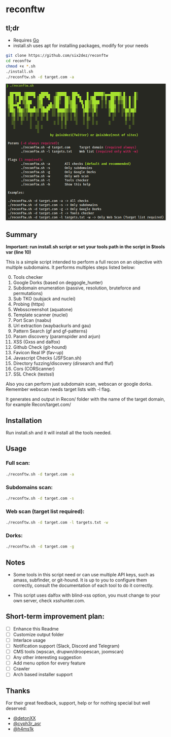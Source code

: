 # reconftw

## tl;dr

- Requires [Go](https://golang.org/dl/)
- install.sh uses apt for installing packages, modify for your needs

```bash
git clone https://github.com/six2dez/reconftw
cd reconftw
chmod +x *.sh
./install.sh
./reconftw.sh -d target.com -a
```
![Banner](banner.png)

## Summary

**Important: run install.sh script or set your tools path in the script in $tools var (line 10)**

This is a simple script intended to perform a full recon on an objective with multiple subdomains. It performs multiples steps listed below:

0. Tools checker
1. Google Dorks (based on deggogle_hunter)
2. Subdomain enumeration (passive, resolution, bruteforce and permutations)
3. Sub TKO (subjack and nuclei)
4. Probing (httpx)
5. Websscreenshot (aquatone)
6. Template scanner (nuclei)
7. Port Scan (naabu)
8. Url extraction (waybackurls and gau)
9. Pattern Search (gf and gf-patterns)
10. Param discovery (paramspider and arjun)
11. XSS (Gxss and dalfox)
12. Github Check (git-hound)
13. Favicon Real IP (fav-up)
14. Javascript Checks (JSFScan.sh)
15. Directory fuzzing/discovery (dirsearch and ffuf)
16. Cors (CORScanner)
17. SSL Check (testssl)

Also you can perform just subdomain scan, webscan or google dorks. Remember webscan needs target lists with -l flag.

It generates and output in Recon/ folder with the name of the target domain, for example Recon/target.com/

## Installation

Run install.sh and it will install all the tools needed.

## Usage

### Full scan:
```bash
./reconftw.sh -d target.com -a
```

### Subdomains scan:
```bash
./reconftw.sh -d target.com -s
```

### Web scan (target list required):
```bash
./reconftw.sh -d target.com -l targets.txt -w
```

### Dorks:
```bash
./reconftw.sh -d target.com -g
```

## Notes

- Some tools in this script need or can use multiple API keys, such as amass, subfinder, or git-hound. It is up to you to configure them correctly, consult the documentation of each tool to do it correctly.

- This script uses dalfox with blind-xss option, you must change to your own server, check xsshunter.com.

## Short-term improvement plan:
- [ ] Enhance this Readme
- [ ] Customize output folder
- [ ] Interlace usage
- [ ] Notification support (Slack, Discord and Telegram)
- [ ] CMS tools (wpscan, drupwn/droopescan, joomscan)
- [ ] Any other interesting suggestion
- [ ] Add menu option for every feature
- [ ] Crawler
- [ ] Arch based installer support

## Thanks
For their great feedback, support, help or for nothing special but well deserved:
- [@detonXX](https://twitter.com/detonXX)
- [@cyph3r_asr](https://twitter.com/cyph3r_asr)
- [@h4ms1k](https://twitter.com/h4ms1k)


